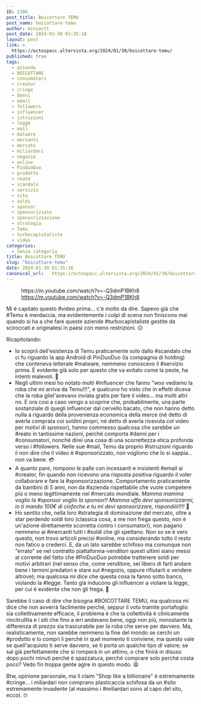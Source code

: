 ```yaml
---
ID: 1386
post_title: Boicottare TEMU
post_name: boicottare-temu
author: minioctt
post_date: 2024-01-30 01:35:18
layout: post
link: >
  https://octospacc.altervista.org/2024/01/30/boicottare-temu/
published: true
tags:
  - azienda
  - BOICOTTARE
  - consumatori
  - creator
  - cringe
  - danni
  - email
  - followers
  - influencer
  - istruzioni
  - legge
  - mail
  - malware
  - mercanti
  - mercato
  - miliardari
  - negozio
  - online
  - PinDuoDuo
  - prodotto
  - reato
  - scandalo
  - servizio
  - sito
  - soldi
  - sponsor
  - sponsorizzato
  - sponsorizzazione
  - strategia
  - Temu
  - turbocapistaliste
  - video
categories:
  - Senza categoria
title: Boicottare TEMU
slug: "boicottare-temu"
date: 2024-01-30 01:35:18
canonical_url:   https://octospacc.altervista.org/2024/01/30/boicottare-temu/
---
```

<!-- wp:embed {"url":"https://m.youtube.com/watch?v=-Q3dmP1BKh8","type":"video","providerNameSlug":"youtube","responsive":true,"className":"wp-embed-aspect-16-9 wp-has-aspect-ratio"} -->
<figure class="wp-block-embed is-type-video is-provider-youtube wp-block-embed-youtube wp-embed-aspect-16-9 wp-has-aspect-ratio"><div class="wp-block-embed__wrapper">
https://m.youtube.com/watch?v=-Q3dmP1BKh8
</div><figcaption class="wp-element-caption"><a href="https://m.youtube.com/watch?v=-Q3dmP1BKh8">https://m.youtube.com/watch?v=-Q3dmP1BKh8</a></figcaption></figure>
<!-- /wp:embed -->

<!-- wp:paragraph -->
<p markdown="1"></p>
<!-- /wp:paragraph -->

<!-- wp:paragraph -->
<p markdown="1">Mi è capitato questo #video prima... c'è molto da dire. Sapevo già che #Temu è merdaccia, ma evidentemente i colpì di scena non finiscono mai quando si ha a che fare queste aziende #turbocapistaliste gestite da sciroccati e originatesi in paesi con meno restrizioni. 😐️</p>
<!-- /wp:paragraph -->

<!-- wp:paragraph -->
<p markdown="1">Ricapitolando:</p>
<!-- /wp:paragraph -->

<!-- wp:list -->
<ul><!-- wp:list-item -->
<li>Io scoprii dell'esistenza di Temu praticamente solo dallo #scandalo che ci fu riguardo la app Android di PinDuoDuo (la compagnia di holding) che conteneva letterale #malware, nemmeno conoscevo il #servizio prima. È evidente già solo per questo che va evitato come la peste, ha intenti malevoli. 👿️</li>
<!-- /wp:list-item -->

<!-- wp:list-item -->
<li>Negli ultimi mesi ho notato molti #influencer che fanno "woo vediamo la roba che mi arriva da Temu!!!", e qualcuno ho visto che in effetti diceva che la roba gliel'avevano inviata gratis per fare il video... ma molti altri no. E ora così a caso vengo a scoprire che, probabilmente, una parte sostanziale di quegli influencer dal cervello bacato, che non hanno detto nulla a riguardo della provenienza economica della merce (né detto di averla comprata coi soldini propri, né detto di averla ricevuta col video per motivi di sponsor), hanno commesso qualcosa che sarebbe un #reato in tantissime nazioni, perché comporta #danni per i #consumatori, nonché direi una cosa di una scorrettezza etica profonda verso i #followers. Nelle sue #mail, Temu da proprio #istruzioni riguardo il non dire che il video è #sponsorizzato, non vogliono che lo si sappia... non va bene. 💳️</li>
<!-- /wp:list-item -->

<!-- wp:list-item -->
<li>A quanto pare, rompono le palle con incessanti e insistenti #email ai #creator, fin quando non ricevono una risposta positiva riguardo il voler collaborare e fare la #sponsorizzazione. Comportamento praticamente da bambini di 5 anni, non da #azienda rispettabile che vuole competere più o meno legittimamente nel #mercato mondiale. <em>Mamma mamma voglio la #sponsor voglio la sponsor!! Mamma uffa devi sponsorizzarmi, io ti mando 100€ di ciofeche e tu mi devi sponsorizzare, rispondiiii!!!!</em> 🤑️</li>
<!-- /wp:list-item -->

<!-- wp:list-item -->
<li>Ho sentito che, nella loro #strategia di dominazione del mercato, oltre a star perdendo soldi loro (classica cosa, a me non frega questo, non è un'azione direttamente scorretta contro i consumatori), non pagano nemmeno ai #mercanti tutti i #soldi che gli spettano. Non so se è vero questo, non trovo articoli precisi #online, ma considerando tutto il resto non fatico a crederci. E, da un lato sarebbe schifoso ma comunque non "errato" se nel contratto piattaforma-venditori questi ultimi siano messi al corrente del fatto che #PinDuoDuo potrebbe trattenere soldi per motivi arbitrari (nel senso che, come venditore, sei libero di farti andare bene i termini predatori e stare sul #negozio, oppure rifiutarti e vendere altrove); ma qualcosa mi dice che questa cosa la fanno sotto banco, violando la #legge. Tanto già inducono gli influencer a violare la legge, per cui è evidente che non gli frega. 🔪️</li>
<!-- /wp:list-item --></ul>
<!-- /wp:list -->

<!-- wp:paragraph -->
<p markdown="1">Sarebbe il caso di dire che bisogna #BOICOTTARE TEMU, ma qualcosa mi dice che non avverrà facilmente perché, seppur il voto tramite portafoglio sia collettivamente efficace, il problema è che la collettività è clinicamente rincitrullita e i siti che fino a ieri andavano bene, oggi non più, nonostante la differenza di prezzo sia trascurabile per la roba che serve per davvero. Ma, realisticamente, non sarebbe nemmeno la fine del mondo se cerchi un #prodotto e lo compri lì perché in quel momento ti conviene, ma questo vale se quell'acquisto ti serve davvero, se ti porta un qualche tipo di valore; se sai già perfettamente che si romperà in un attimo, o che finirà in disuso dopo pochi minuti perché è spazzatura, perché comprare solo perché costa poco? Vedo fin troppa gente agire in questo modo. 😩️</p>
<!-- /wp:paragraph -->

<!-- wp:paragraph -->
<p markdown="1">Btw, opinione personale, ma il claim "Shop like a billionaire" è estremamente #cringe... i miliardari non comprano plasticaccia schifosa da un #sito estremamente invadente (al massimo i #miliardari sono al capo del sito, ecco). 🙄️</p>
<!-- /wp:paragraph -->
